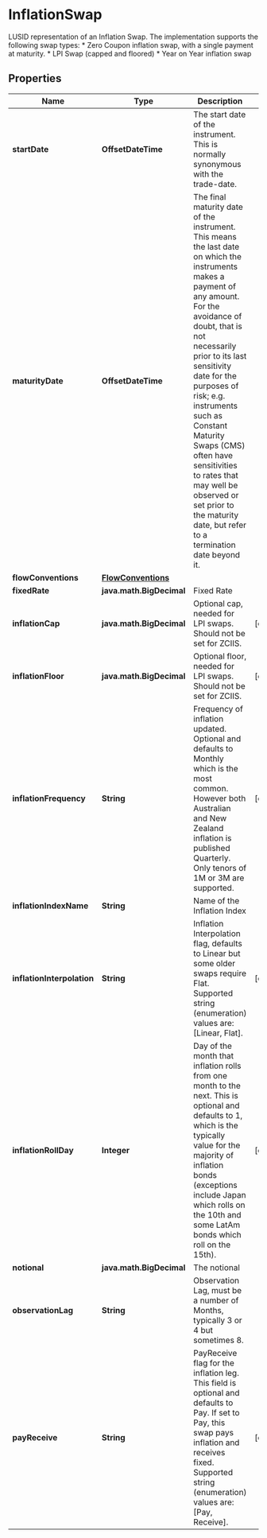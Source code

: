 

# InflationSwap

LUSID representation of an Inflation Swap.  The implementation supports the following swap types:  * Zero Coupon inflation swap, with a single payment at maturity.  * LPI Swap (capped and floored)  * Year on Year inflation swap

## Properties

| Name | Type | Description | Notes |
|------------ | ------------- | ------------- | -------------|
|**startDate** | **OffsetDateTime** | The start date of the instrument. This is normally synonymous with the trade-date. |  |
|**maturityDate** | **OffsetDateTime** | The final maturity date of the instrument. This means the last date on which the instruments makes a payment of any amount.  For the avoidance of doubt, that is not necessarily prior to its last sensitivity date for the purposes of risk; e.g. instruments such as  Constant Maturity Swaps (CMS) often have sensitivities to rates that may well be observed or set prior to the maturity date, but refer to a termination date beyond it. |  |
|**flowConventions** | [**FlowConventions**](FlowConventions.md) |  |  |
|**fixedRate** | **java.math.BigDecimal** | Fixed Rate |  |
|**inflationCap** | **java.math.BigDecimal** | Optional cap, needed for LPI swaps. Should not be set for ZCIIS. |  [optional] |
|**inflationFloor** | **java.math.BigDecimal** | Optional floor, needed for LPI swaps. Should not be set for ZCIIS. |  [optional] |
|**inflationFrequency** | **String** | Frequency of inflation updated. Optional and defaults to Monthly which is the most common.  However both Australian and New Zealand inflation is published Quarterly. Only tenors of 1M or 3M are supported. |  [optional] |
|**inflationIndexName** | **String** | Name of the Inflation Index |  |
|**inflationInterpolation** | **String** | Inflation Interpolation flag, defaults to Linear but some older swaps require Flat.    Supported string (enumeration) values are: [Linear, Flat]. |  [optional] |
|**inflationRollDay** | **Integer** | Day of the month that inflation rolls from one month to the next. This is optional and defaults to 1, which is  the typically value for the majority of inflation bonds (exceptions include Japan which rolls on the 10th  and some LatAm bonds which roll on the 15th). |  [optional] |
|**notional** | **java.math.BigDecimal** | The notional |  |
|**observationLag** | **String** | Observation Lag, must be a number of Months, typically 3 or 4 but sometimes 8. |  |
|**payReceive** | **String** | PayReceive flag for the inflation leg.  This field is optional and defaults to Pay.  If set to Pay, this swap pays inflation and receives fixed.    Supported string (enumeration) values are: [Pay, Receive]. |  [optional] |



